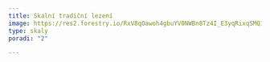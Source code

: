 ```yaml
---
title: Skalní tradiční lezení
image: https://res2.forestry.io/RxV8qOawoh4gbuYV0NWBn8Tz4I_E3yqRixqSMQ1wW4k/fit/512/512/sm/0/aHR0cHM6Ly9hcHAu/Zm9yZXN0cnkuaW8v/cmFpbHMvYWN0aXZl/X3N0b3JhZ2UvYmxv/YnMvZXlKZmNtRnBi/SE1pT25zaWJXVnpj/MkZuWlNJNklrSkJh/SEJDUkZaaU1sRkZQ/U0lzSW1WNGNDSTZi/blZzYkN3aWNIVnlJ/am9pWW14dllsOXBa/Q0o5ZlE9PS0tMjE2/NzhlNjRlYzY2YWYx/NWQzYTNiYzlmNDRk/ZjIzYjJkODA0YTgy/Mi8yLmpwZw
type: skaly
poradi: "2"

---
```

